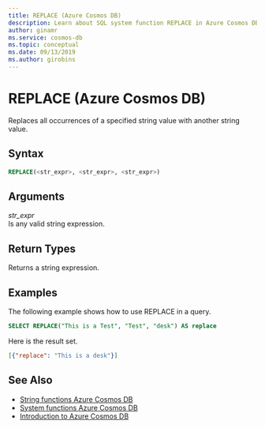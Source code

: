 ```yaml
---
title: REPLACE (Azure Cosmos DB)
description: Learn about SQL system function REPLACE in Azure Cosmos DB.
author: ginamr
ms.service: cosmos-db
ms.topic: conceptual
ms.date: 09/13/2019
ms.author: girobins
---
```

# REPLACE (Azure Cosmos DB)
 Replaces all occurrences of a specified string value with another string value.  
  
## Syntax
  
```sql
REPLACE(<str_expr>, <str_expr>, <str_expr>)  
```  
  
## Arguments
  
*str_expr*  
   Is any valid string expression.  
  
## Return Types
  
  Returns a string expression.  
  
## Examples
  
  The following example shows how to use REPLACE in a query.  
  
```sql
SELECT REPLACE("This is a Test", "Test", "desk") AS replace 
```  
  
 Here is the result set.  
  
```json
[{"replace": "This is a desk"}]  
```  

## See Also

- [String functions Azure Cosmos DB](sql-query-string-functions.md)
- [System functions Azure Cosmos DB](sql-query-system-functions.md)
- [Introduction to Azure Cosmos DB](introduction.md)
